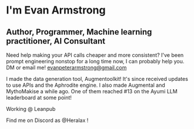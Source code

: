 # I'm Evan Armstrong
## Author, Programmer, Machine learning practitioner, AI Consultant

Need help making your API calls cheaper and more consistent? I've been prompt engineering nonstop for a long time now, I can probably help you. DM or email me! evanpeterarmstrong@gmail.com

I made the data generation tool, Augmentoolkit! It's since received updates to use APIs and the Aphrodite engine. I also made Augmental and MythoMakise a while ago. One of them reached #13 on the Ayumi LLM leaderboard at some point!

Working @ Leanpub

Find me on Discord as @Heralax !
